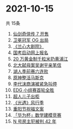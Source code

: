 # 2021-10-15
  共 15条

  <!-- BEGIN -->
  <!-- 最后更新时间:Fri Oct 15 2021 10:11:46 GMT+0000 (Coordinated Universal Time) -->
  1. [仙剑奇侠传 7 开售](https://www.zhihu.com/search?q=仙剑奇侠传7)
1. [卫冕冠军 OG 出局](https://www.zhihu.com/search?q=og)
1. [《兰心大剧院》](https://www.zhihu.com/search?q=兰心大剧院)
1. [国考启动网上报名](https://www.zhihu.com/search?q=国考)
1. [20 万黄金制千粒米扔黄浦江](https://www.zhihu.com/search?q=黄金米)
1. [北大弑母案吴谢宇亲笔信](https://www.zhihu.com/search?q=吴谢宇)
1. [湖人季前赛六连败](https://www.zhihu.com/search?q=湖人)
1. [原神整活马斯克](https://www.zhihu.com/search?q=原神)
1. [李代沫商演被紧急叫停](https://www.zhihu.com/search?q=李代沫)
1. [EDG 小组赛首轮全胜](https://www.zhihu.com/search?q=EDG)
1. [超人儿子出柜](https://www.zhihu.com/search?q=超人)
1. [《光遇》风行季](https://www.zhihu.com/search?q=光遇)
1. [重阳节祝福文案](https://www.zhihu.com/search?q=重阳节文案)
1. [「华为杯」数学建模竞赛](https://www.zhihu.com/search?q=华为杯)
1. [N 号房主犯被判 42 年](https://www.zhihu.com/search?q=N号房)
  <!-- END -->
  
